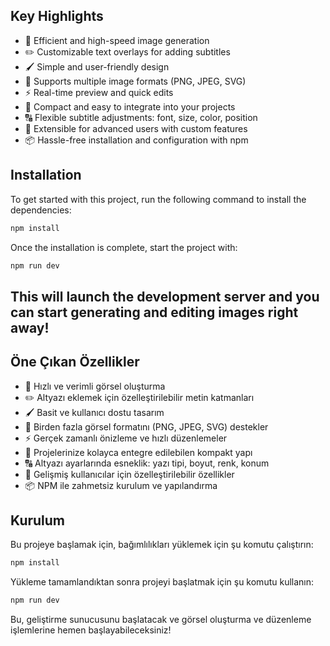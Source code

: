 ## Key Highlights
- 🎯 Efficient and high-speed image generation
- ✏️ Customizable text overlays for adding subtitles
- 🖌️ Simple and user-friendly design
- 🌈 Supports multiple image formats (PNG, JPEG, SVG)
- ⚡ Real-time preview and quick edits
- 🧰 Compact and easy to integrate into your projects
- 🔠 Flexible subtitle adjustments: font, size, color, position
- 🔧 Extensible for advanced users with custom features
- 📦 Hassle-free installation and configuration with npm

## Installation

To get started with this project, run the following command to install the dependencies:
```bash
npm install
```
Once the installation is complete, start the project with:
```bash
npm run dev
```
This will launch the development server and you can start generating and editing images right away!
-------------------------------
## Öne Çıkan Özellikler

- 🎯 Hızlı ve verimli görsel oluşturma
- ✏️ Altyazı eklemek için özelleştirilebilir metin katmanları
- 🖌️ Basit ve kullanıcı dostu tasarım
- 🌈 Birden fazla görsel formatını (PNG, JPEG, SVG) destekler
- ⚡ Gerçek zamanlı önizleme ve hızlı düzenlemeler
- 🧰 Projelerinize kolayca entegre edilebilen kompakt yapı
- 🔠 Altyazı ayarlarında esneklik: yazı tipi, boyut, renk, konum
- 🔧 Gelişmiş kullanıcılar için özelleştirilebilir özellikler
- 📦 NPM ile zahmetsiz kurulum ve yapılandırma

## Kurulum

Bu projeye başlamak için, bağımlılıkları yüklemek için şu komutu çalıştırın:
```bash
npm install
```
Yükleme tamamlandıktan sonra projeyi başlatmak için şu komutu kullanın:
```bash
npm run dev
```
Bu, geliştirme sunucusunu başlatacak ve görsel oluşturma ve düzenleme işlemlerine hemen başlayabileceksiniz!


  
